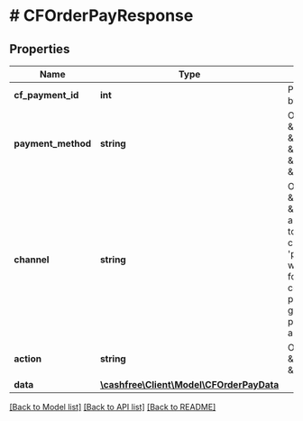# # CFOrderPayResponse

## Properties

Name | Type | Description | Notes
------------ | ------------- | ------------- | -------------
**cf_payment_id** | **int** | Payment identifier created by Cashfree | [optional]
**payment_method** | **string** | One of [\&quot;upi\&quot;, \&quot;netbanking\&quot;, \&quot;card\&quot;, \&quot;app\&quot;, \&quot;cardless_emi\&quot;, \&quot;paylater\&quot;] | [optional]
**channel** | **string** | One of [\&quot;link\&quot;, \&quot;collect\&quot;, \&quot;qrcode\&quot;]. In an older version we used to support different channels like &#39;gpay&#39;, &#39;phonepe&#39; etc. However, we now support only the following channels - link, collect and qrcode. To process payments using gpay, you will have to provide channel as &#39;link&#39; and provider as &#39;gpay&#39; | [optional]
**action** | **string** | One of [\&quot;link\&quot;, \&quot;custom\&quot;, \&quot;form\&quot;] | [optional]
**data** | [**\cashfree\Client\Model\CFOrderPayData**](CFOrderPayData.md) |  | [optional]

[[Back to Model list]](../../README.md#models) [[Back to API list]](../../README.md#endpoints) [[Back to README]](../../README.md)
